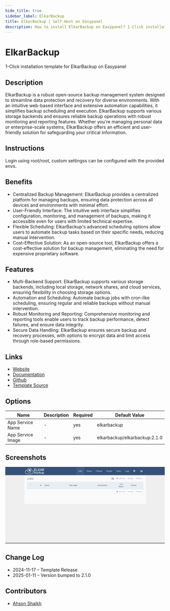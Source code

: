 ```yaml
---
hide_title: true
sidebar_label: ElkarBackup
title: ElkarBackup | Self-Host on Easypanel
description: How to install ElkarBackup on Easypanel? 1-Click installation template for ElkarBackup on Easypanel
---
```


<!-- generated -->

# ElkarBackup

1-Click installation template for ElkarBackup on Easypanel

## Description

ElkarBackup is a robust open-source backup management system designed to streamline data protection and recovery for diverse environments. With an intuitive web-based interface and extensive automation capabilities, it simplifies backup scheduling and execution. ElkarBackup supports various storage backends and ensures reliable backup operations with robust monitoring and reporting features. Whether you&#39;re managing personal data or enterprise-scale systems, ElkarBackup offers an efficient and user-friendly solution for safeguarding your critical information.

## Instructions

Login using root/root, custom settingss can be configured with the provided envs.

## Benefits

- Centralized Backup Management: ElkarBackup provides a centralized platform for managing backups, ensuring data protection across all devices and environments with minimal effort.
- User-Friendly Interface: The intuitive web interface simplifies configuration, monitoring, and management of backups, making it accessible even for users with limited technical expertise.
- Flexible Scheduling: ElkarBackup's advanced scheduling options allow users to automate backup tasks based on their specific needs, reducing manual intervention.
- Cost-Effective Solution: As an open-source tool, ElkarBackup offers a cost-effective solution for backup management, eliminating the need for expensive proprietary software.

## Features

- Multi-Backend Support: ElkarBackup supports various storage backends, including local storage, network shares, and cloud services, ensuring flexibility in choosing storage options.
- Automation and Scheduling: Automate backup jobs with cron-like scheduling, ensuring regular and reliable backups without manual intervention.
- Robust Monitoring and Reporting: Comprehensive monitoring and reporting tools enable users to track backup performance, detect failures, and ensure data integrity.
- Secure Data Handling: ElkarBackup ensures secure backup and recovery processes, with options to encrypt data and limit access through role-based permissions.

## Links

- [Website](https://elkarbackup.github.io)
- [Documentation](https://elkarbackup.github.io/elkarbackup/)
- [Github](https://github.com/elkarbackup/elkarbackup)
- [Template Source](https://github.com/easypanel-io/templates/tree/main/templates/elkarbackup)

## Options

Name | Description | Required | Default Value
-|-|-|-
App Service Name | - | yes | elkarbackup
App Service Image | - | yes | elkarbackup/elkarbackup:2.1.0

## Screenshots

![ElkarBackup Screenshot](./assets/screenshot.png)

## Change Log

- 2024-11-17 – Template Release
- 2025-01-11 – Version bumped to 2.1.0

## Contributors

- [Ahson Shaikh](https://github.com/Ahson-Shaikh)
